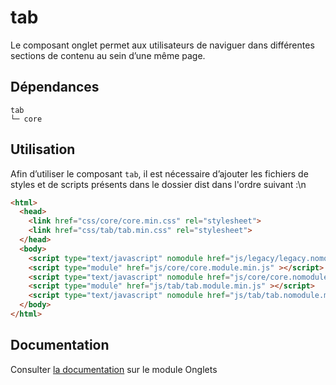 # tab

Le composant onglet permet aux utilisateurs de naviguer dans différentes sections de contenu au sein d’une même page.

## Dépendances
```shell
tab
└─ core
```

## Utilisation
Afin d’utiliser le composant `tab`, il est nécessaire d’ajouter les fichiers de styles et de scripts présents dans le dossier dist dans l'ordre suivant :\n
```html
<html>
  <head>
    <link href="css/core/core.min.css" rel="stylesheet">
    <link href="css/tab/tab.min.css" rel="stylesheet">
  </head>
  <body>
    <script type="text/javascript" nomodule href="js/legacy/legacy.nomodule.min.js" ></script>
    <script type="module" href="js/core/core.module.min.js" ></script>
    <script type="text/javascript" nomodule href="js/core/core.nomodule.min.js" ></script>
    <script type="module" href="js/tab/tab.module.min.js" ></script>
    <script type="text/javascript" nomodule href="js/tab/tab.nomodule.min.js" ></script>
  </body>
</html>
```

## Documentation

Consulter [la documentation](https://www.systeme-de-design.gouv.fr/elements-d-interface/composants/onglets) sur le module Onglets